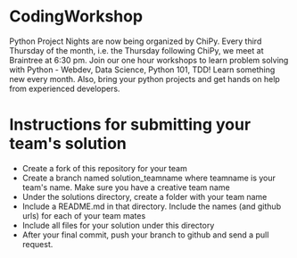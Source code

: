 # CodingWorkshop
Python Project Nights are now being organized by ChiPy. Every third Thursday of the month, i.e. the Thursday following ChiPy, we meet at Braintree at 6:30 pm. Join our one hour workshops to learn problem solving with Python - Webdev, Data Science, Python 101, TDD! Learn something new every month. Also, bring your python projects and get hands on help from experienced developers.



# Instructions for submitting your team's solution
- Create a fork of this repository for your team
- Create a branch named solution_teamname where teamname is your team's name. Make sure you have a creative team name
- Under the solutions directory, create a folder with your team name
- Include a README.md in that directory. Include the names (and github urls) for each of your team mates
- Include all files for your solution under this directory
- After your final commit, push your branch to github and send a pull request.
